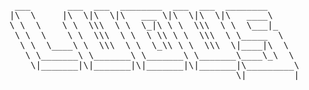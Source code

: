 <pre style="text-decoration:none;">
 ___       ___  ___  ________  ___  ___  ________
|\  \     |\  \|\  \|\   ___ \|\  \|\  \|\   ____\     
\ \  \    \ \  \\\  \ \  \_|\ \ \  \\\  \ \  \___|_    
 \ \  \    \ \  \\\  \ \  \ \\ \ \  \\\  \ \_____  \   
  \ \  \____\ \  \\\  \ \  \_\\ \ \  \\\  \|____|\  \  
   \ \_______\ \_______\ \_______\ \_______\____\_\  \ 
    \|_______|\|_______|\|_______|\|_______|\_________\
                                           \|_________|
</pre>

